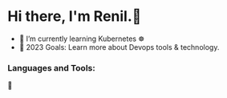 # Hi there, I'm Renil.👋 


- 🌱 I’m currently learning Kubernetes ☸️
- 🥅 2023 Goals: Learn more about Devops tools & technology.


### Languages and Tools:



🎯
